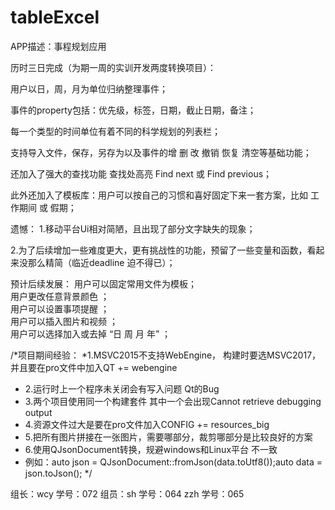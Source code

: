 # tableExcel

APP描述：事程规划应用



历时三日完成（为期一周的实训开发两度转换项目）：

用户以日，周，月为单位归纳整理事件；

事件的property包括：优先级，标签，日期，截止日期，备注；

每一个类型的时间单位有着不同的科学规划的列表栏；

支持导入文件，保存，另存为以及事件的增 删 改 撤销 恢复 清空等基础功能；

还加入了强大的查找功能  查找处高亮  Find next 或 Find previous；

此外还加入了模板库：用户可以按自己的习惯和喜好固定下来一套方案，比如 工作期间 或 假期；




遗憾：
1.移动平台Ui相对简陋，且出现了部分文字缺失的现象；

2.为了后续增加一些难度更大，更有挑战性的功能，预留了一些变量和函数，看起来没那么精简（临近deadline 迫不得已）；


预计后续发展：
用户可以固定常用文件为模板；    
用户更改任意背景颜色 ；    
用户可以设置事项提醒 ；    
用户可以插入图片和视频 ；      
用户可以选择加入或去掉 “日 周 月 年” ；      


/*项目期间经验：
 *1.MSVC2015不支持WebEngine， 构建时要选MSVC2017，并且要在pro文件中加入QT += webengine
 * 2.运行时上一个程序未关闭会有写入问题   Qt的Bug
 * 3.两个项目使用同一个构建套件 其中一个会出现Cannot retrieve debugging output
 * 4.资源文件过大是要在pro文件加入CONFIG += resources_big
 * 5.把所有图片拼接在一张图片，需要哪部分，裁剪哪部分是比较良好的方案
 * 6.使用QJsonDocument转换，规避windows和Linux平台 不一致
 * 例如：auto json = QJsonDocument::fromJson(data.toUtf8());auto data  = json.toJson();
 */
 
 
组长：wcy   学号：072
组员：sh    学号：064
     zzh    学号：065
